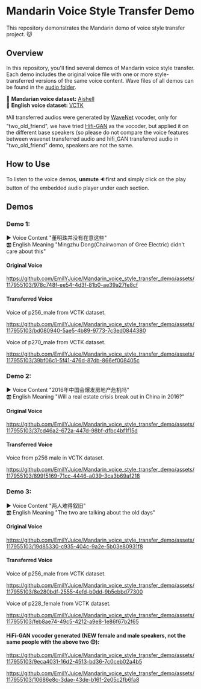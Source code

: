# Mandarin Voice Style Transfer Demo

This repository demonstrates the Mandarin demo of voice style transfer project. 🐱 

## Overview

In this repository, you'll find several demos of Mandarin voice style transfer. Each demo includes the original voice file with one or more style-transferred versions of the same voice content. Wave files of all demos can be found in the [audio folder](audio/).

💜 **Mandarian voice dataset:** [Aishell](https://www.openslr.org/33/)\
💜 **English voice dataset:** [VCTK](https://huggingface.co/datasets/vctk)

❗All transferred audios were generated by [WaveNet](https://github.com/r9y9/wavenet_vocoder) vocoder, only for "two_old_friend", we have tried [Hifi-GAN](https://github.com/jik876/hifi-gan) as the vocoder, but applied it on the different base speakers (so please do not compare the voice features between wavenet transferred audio and hifi_GAN transferred audio in "two_old_friend" demo, speakers are not the same. 

## How to Use

To listen to the voice demos, **unmute** 🔉first and simply click on the play button of the embedded audio player under each section.


## Demos

### Demo 1: 
▶️ Voice Content "董明珠并没有在意这些"\
🆎 English Meaning "Mingzhu Dong(Chairwoman of Gree Electric) didn't care about this"

#### Original Voice

https://github.com/EmilYJuice/Mandarin_voice_style_transfer_demo/assets/117955103/978c748f-ee54-4d3f-81b0-ae39a27fe8cf

#### Transferred Voice
Voice of p256_male from VCTK dataset.

https://github.com/EmilYJuice/Mandarin_voice_style_transfer_demo/assets/117955103/bd080940-5ae5-4b89-9773-7c3ed0844380

Voice of p270_male from VCTK dataset.

https://github.com/EmilYJuice/Mandarin_voice_style_transfer_demo/assets/117955103/39bf06c1-5f41-476d-87db-866ef008405c


### Demo 2: 
▶️ Voice Content "2016年中国会爆发房地产危机吗"\
🆎 English Meaning "Will a real estate crisis break out in China in 2016?"

#### Original Voice

https://github.com/EmilYJuice/Mandarin_voice_style_transfer_demo/assets/117955103/37cd46a2-672a-447d-98bf-dfbc4bf1f15d

#### Transferred Voice
Voice from p256 male in VCTK dataset.

https://github.com/EmilYJuice/Mandarin_voice_style_transfer_demo/assets/117955103/899f5169-71cc-4446-a039-3ca3b69af218


### Demo 3: 
▶️ Voice Content "两人难得叙旧"\
🆎 English Meaning "The two are talking about the old days"

#### Original Voice

https://github.com/EmilYJuice/Mandarin_voice_style_transfer_demo/assets/117955103/19d85330-c935-404c-9a2e-5b03e80931f8

#### Transferred Voice
Voice of p256_male from VCTK dataset.

https://github.com/EmilYJuice/Mandarin_voice_style_transfer_demo/assets/117955103/8e280bdf-2555-4efd-b0dd-9b5cbbd77300

Voice of p228_female from VCTK dataset.

https://github.com/EmilYJuice/Mandarin_voice_style_transfer_demo/assets/117955103/feb8ae74-49c5-4212-a9e8-1e86f67b2f65

#### **HiFi-GAN vocoder generated (NEW female and male speakers, not the same people with the above two 😊):**

https://github.com/EmilYJuice/Mandarin_voice_style_transfer_demo/assets/117955103/9eca4031-16d2-4513-bd36-7c0ceb02a4b5

https://github.com/EmilYJuice/Mandarin_voice_style_transfer_demo/assets/117955103/10686e8c-3dae-43de-b161-2e05c2fb6fa8


